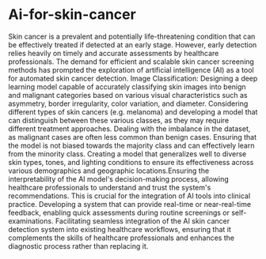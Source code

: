 # Ai-for-skin-cancer
Skin cancer is a prevalent and potentially life-threatening condition that can be effectively treated if detected at an early stage. However, early detection relies heavily on timely and accurate assessments by healthcare professionals. The demand for efficient and scalable skin cancer screening methods has prompted the exploration of artificial intelligence (AI) as a tool for automated skin cancer detection.
Image Classification: Designing a deep learning model capable of accurately classifying skin images into benign and malignant categories based on various visual characteristics such as asymmetry, border irregularity, color variation, and diameter. Considering different types of skin cancers (e.g. melanoma) and developing a model that can distinguish between these various classes, as they may require different treatment approaches. Dealing with the imbalance in the dataset, as malignant cases are often less common than benign cases. Ensuring that the model is not biased towards the majority class and can effectively learn from the minority class. Creating a model that generalizes well to diverse skin types, tones, and lighting conditions to ensure its effectiveness across various demographics and geographic locations.Ensuring the interpretability of the AI model's decision-making process, allowing healthcare professionals to understand and trust the system's recommendations. This is crucial for the integration of AI tools into clinical practice. Developing a system that can provide real-time or near-real-time feedback, enabling quick assessments during routine screenings or self-examinations. Facilitating seamless integration of the AI skin cancer detection system into existing healthcare workflows, ensuring that it complements the skills of healthcare professionals and enhances the diagnostic process rather than replacing it.

